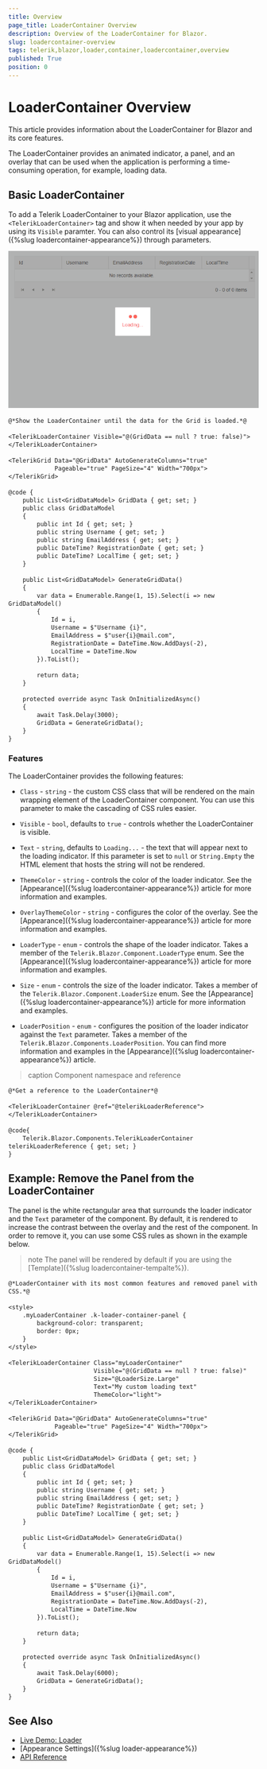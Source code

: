 ```yaml
---
title: Overview
page_title: LoaderContainer Overview
description: Overview of the LoaderContainer for Blazor.
slug: loadercontainer-overview
tags: telerik,blazor,loader,container,loadercontainer,overview
published: True
position: 0
---
```


# LoaderContainer Overview

This article provides information about the LoaderContainer for Blazor and its core features.

The LoaderContainer provides an animated indicator, a panel, and an overlay that can be used when the application is performing a time-consuming operation, for example, loading data.

## Basic LoaderContainer

To add a Telerik LoaderContainer to your Blazor application, use the `<TelerikLoaderContainer>` tag and show it when needed by your app by using its `Visible` paramter. You can also control its [visual appearance]({%slug loadercontainer-appearance%}) through parameters.

![](images/loadercontainer-overview-example.gif)

````CSHTML
@*Show the LoaderContainer until the data for the Grid is loaded.*@

<TelerikLoaderContainer Visible="@(GridData == null ? true: false)"></TelerikLoaderContainer>

<TelerikGrid Data="@GridData" AutoGenerateColumns="true"
             Pageable="true" PageSize="4" Width="700px">
</TelerikGrid>

@code {
    public List<GridDataModel> GridData { get; set; }
    public class GridDataModel
    {
        public int Id { get; set; }
        public string Username { get; set; }
        public string EmailAddress { get; set; }
        public DateTime? RegistrationDate { get; set; }
        public DateTime? LocalTime { get; set; }
    }

    public List<GridDataModel> GenerateGridData()
    {
        var data = Enumerable.Range(1, 15).Select(i => new GridDataModel()
        {
            Id = i,
            Username = $"Username {i}",
            EmailAddress = $"user{i}@mail.com",
            RegistrationDate = DateTime.Now.AddDays(-2),
            LocalTime = DateTime.Now
        }).ToList();

        return data;
    }

    protected override async Task OnInitializedAsync()
    {
        await Task.Delay(3000);
        GridData = GenerateGridData();
    }
}
````

### Features

The LoaderContainer provides the following features:

* `Class` - `string` - the custom CSS class that will be rendered on the main wrapping element of the LoaderContainer component. You can use this parameter to make the cascading of CSS rules easier.

* `Visible` - `bool`, defaults to `true` - controls whether the LoaderContainer is visible. 

* `Text` - `string`, defaults to `Loading...` - the text that will appear next to the loading indicator. If this parameter is set to `null` or `String.Empty` the HTML element that hosts the string will not be rendered.

* `ThemeColor` - `string` - controls the color of the loader indicator. See the [Appearance]({%slug loadercontainer-appearance%}) article for more information and examples.

* `OverlayThemeColor` - `string` - configures the color of the overlay. See the [Appearance]({%slug loadercontainer-appearance%}) article for more information and examples.

* `LoaderType` - `enum` - controls the shape of the loader indicator. Takes a member of the `Telerik.Blazor.Component.LoaderType` enum. See the [Appearance]({%slug loadercontainer-appearance%}) article for more information and examples.

* `Size` - `enum` - controls the size of the loader indicator. Takes a member of the `Telerik.Blazor.Component.LoaderSize` enum. See the [Appearance]({%slug loadercontainer-appearance%}) article for more information and examples.

* `LoaderPosition` - `enum` - configures the position of the loader indicator against the `Text` parameter. Takes a member of the `Telerik.Blazor.Components.LoaderPosition`. You can find more information and examples in the [Appearance]({%slug loadercontainer-appearance%}) article.


>caption Component namespace and reference

````CSHTML
@*Get a reference to the LoaderContainer*@

<TelerikLoaderContainer @ref="@telerikLoaderReference"></TelerikLoaderContainer>

@code{
    Telerik.Blazor.Components.TelerikLoaderContainer telerikLoaderReference { get; set; }
}
````

## Example: Remove the Panel from the LoaderContainer

The panel is the white rectangular area that surrounds the loader indicator and the `Text` parameter of the component. By default, it is rendered to increase the contrast between the overlay and the rest of the component. In order to remove it, you can use some CSS rules as shown in the example below.

>note The panel will be rendered by default if you are using the [Template]({%slug loadercontainer-tempalte%}).

````CSHTML
@*LoaderContainer with its most common features and removed panel with CSS.*@

<style>
    .myLoaderContainer .k-loader-container-panel {
        background-color: transparent;
        border: 0px;
    }
</style>

<TelerikLoaderContainer Class="myLoaderContainer"
                        Visible="@(GridData == null ? true: false)"
                        Size="@LoaderSize.Large"
                        Text="My custom loading text"
                        ThemeColor="light">
</TelerikLoaderContainer>

<TelerikGrid Data="@GridData" AutoGenerateColumns="true"
             Pageable="true" PageSize="4" Width="700px">
</TelerikGrid>

@code {
    public List<GridDataModel> GridData { get; set; }
    public class GridDataModel
    {
        public int Id { get; set; }
        public string Username { get; set; }
        public string EmailAddress { get; set; }
        public DateTime? RegistrationDate { get; set; }
        public DateTime? LocalTime { get; set; }
    }

    public List<GridDataModel> GenerateGridData()
    {
        var data = Enumerable.Range(1, 15).Select(i => new GridDataModel()
        {
            Id = i,
            Username = $"Username {i}",
            EmailAddress = $"user{i}@mail.com",
            RegistrationDate = DateTime.Now.AddDays(-2),
            LocalTime = DateTime.Now
        }).ToList();

        return data;
    }

    protected override async Task OnInitializedAsync()
    {
        await Task.Delay(6000);
        GridData = GenerateGridData();
    }
}
````

## See Also

  * [Live Demo: Loader](https://demos.telerik.com/blazor-ui/loader/overview)
  * [Appearance Settings]({%slug loader-appearance%})
  * [API Reference](https://docs.telerik.com/blazor-ui/api/Telerik.Blazor.Components.TelerikLoader)
   

